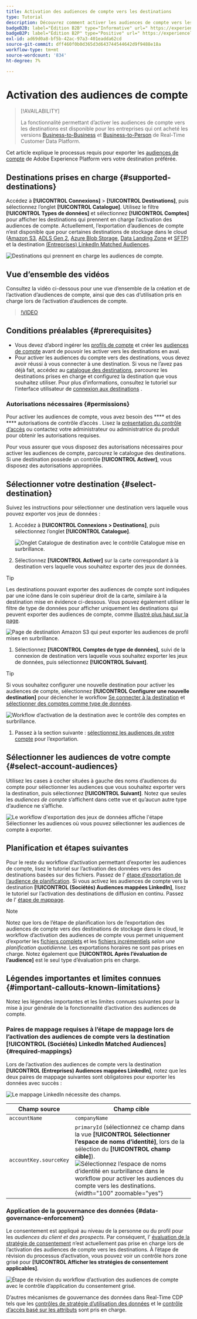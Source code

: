 ```yaml
---
title: Activation des audiences de compte vers les destinations
type: Tutorial
description: Découvrez comment activer les audiences de compte vers les destinations
badgeB2B: label="Édition B2B" type="Informative" url=" https://experienceleague.adobe.com/docs/experience-platform/rtcdp/intro/rtcdp-intro/overview.html?lang=en#rtcdp-editions newtab=true"
badgeB2P: label="Édition B2P" type="Positive" url=" https://experienceleague.adobe.com/docs/experience-platform/rtcdp/intro/rtcdp-intro/overview.html?lang=en#rtcdp-editions newtab=true"
exl-id: ad69d0a8-bf5b-42ac-97a3-401eadda62cd
source-git-commit: dff460f0b0d365d3d643744544642d9f9488e18a
workflow-type: tm+mt
source-wordcount: '834'
ht-degree: 7%

---
```


# Activation des audiences de compte

>[!AVAILABILITY]
>
>La fonctionnalité permettant d’activer les audiences de compte vers les destinations est disponible pour les entreprises qui ont acheté les versions [Business-to-Business](/help/rtcdp/overview.md#rtcdp-b2b) et [Business-to-Person](/help/rtcdp/overview.md#rtcdp-b2p) de Real-Time Customer Data Platform.

Cet article explique le processus requis pour exporter les [audiences de compte](/help/segmentation/ui/account-audiences.md) de Adobe Experience Platform vers votre destination préférée.

## Destinations prises en charge {#supported-destinations}

Accédez à **[!UICONTROL Connexions]** > **[!UICONTROL Destinations]**, puis sélectionnez l’onglet **[!UICONTROL Catalogue]**. Utilisez le filtre **[!UICONTROL Types de données]** et sélectionnez **[!UICONTROL Comptes]** pour afficher les destinations qui prennent en charge l’activation des audiences de compte. Actuellement, l’exportation d’audiences de compte n’est disponible que pour certaines destinations de stockage dans le cloud ([Amazon S3](/help/destinations/catalog/cloud-storage/amazon-s3.md), [ADLS Gen 2](/help/destinations/catalog/cloud-storage/adls-gen2.md), [Azure Blob Storage](/help/destinations/catalog/cloud-storage/azure-blob.md), [Data Landing Zone](/help/destinations/catalog/cloud-storage/data-landing-zone.md) et [SFTP](/help/destinations/catalog/cloud-storage/sftp.md)) et la destination [(Entreprises) LinkedIn Matched Audiences](/help/destinations/catalog/social/linkedin.md).

![Destinations qui prennent en charge les audiences de compte.](/help/destinations/assets/ui/activate-account-audiences/data-types-filter.png)

## Vue d’ensemble des vidéos

Consultez la vidéo ci-dessous pour une vue d’ensemble de la création et de l’activation d’audiences de compte, ainsi que des cas d’utilisation pris en charge lors de l’activation d’audiences de compte.

>[!VIDEO](https://video.tv.adobe.com/v/338252/?learn=on)

## Conditions préalables {#prerequisites}

* Vous devez d’abord ingérer les [profils de compte](/help/rtcdp/accounts/account-profile-overview.md) et créer les [audiences de compte](/help/segmentation/ui/account-audiences.md) avant de pouvoir les activer vers les destinations en aval.
* Pour activer les audiences du compte vers des destinations, vous devez avoir réussi à vous connecter à une destination. Si vous ne l’avez pas déjà fait, accédez au [catalogue des destinations](../catalog/overview.md), parcourez les destinations prises en charge et configurez la destination que vous souhaitez utiliser. Pour plus d’informations, consultez le tutoriel sur l’interface utilisateur de [connexion aux destinations](./connect-destination.md) .

### Autorisations nécessaires {#permissions}

Pour activer les audiences de compte, vous avez besoin des **** et des **** [ ](/help/access-control/home.md#permissions) autorisations de contrôle d’accès  . Lisez la [présentation du contrôle d’accès](/help/access-control/ui/overview.md) ou contactez votre administrateur ou administratrice du produit pour obtenir les autorisations requises.

Pour vous assurer que vous disposez des autorisations nécessaires pour activer les audiences de compte, parcourez le catalogue des destinations. Si une destination possède un contrôle **[!UICONTROL Activer]**, vous disposez des autorisations appropriées.

## Sélectionner votre destination {#select-destination}

Suivez les instructions pour sélectionner une destination vers laquelle vous pouvez exporter vos jeux de données :

1. Accédez à **[!UICONTROL Connexions > Destinations]**, puis sélectionnez l’onglet **[!UICONTROL Catalogue]**.

   ![Onglet Catalogue de destination avec le contrôle Catalogue mise en surbrillance.](/help/destinations/assets/ui/export-datasets/catalog-tab.png)

1. Sélectionnez **[!UICONTROL Activer]** sur la carte correspondant à la destination vers laquelle vous souhaitez exporter des jeux de données.

>[!TIP]
>
>Les destinations pouvant exporter des audiences de compte sont indiquées par une icône dans le coin supérieur droit de la carte, similaire à la destination mise en évidence ci-dessous. Vous pouvez également utiliser le filtre de type de données pour afficher uniquement les destinations qui peuvent exporter des audiences de compte, comme [illustré plus haut sur la page](#supported-destinations).

![Page de destination Amazon S3 qui peut exporter les audiences de profil mises en surbrillance.](/help/destinations/assets/ui/activate-account-audiences/amazon-s3-icon-activate-account-audiences.png)

1. Sélectionnez **[!UICONTROL Comptes de type de données]**, suivi de la connexion de destination vers laquelle vous souhaitez exporter les jeux de données, puis sélectionnez **[!UICONTROL Suivant]**.

>[!TIP]
> 
>Si vous souhaitez configurer une nouvelle destination pour activer les audiences de compte, sélectionnez **[!UICONTROL Configurer une nouvelle destination]** pour déclencher le workflow [Se connecter à la destination](/help/destinations/ui/connect-destination.md) et [sélectionner des comptes comme type de données](/help/destinations/ui/connect-destination.md#segment-activation-or-dataset-exports).

![Workflow d’activation de la destination avec le contrôle des comptes en surbrillance.](/help/destinations/assets/ui/activate-account-audiences/activate-account-audiences-highlighted.png)

1. Passez à la section suivante : [sélectionnez les audiences de votre compte](#select-profile-audiences) pour l’exportation.

## Sélectionner les audiences de votre compte {#select-account-audiences}

Utilisez les cases à cocher situées à gauche des noms d’audiences du compte pour sélectionner les audiences que vous souhaitez exporter vers la destination, puis sélectionnez **[!UICONTROL Suivant]**. Notez que seules les *audiences de compte* s’affichent dans cette vue et qu’aucun autre type d’audience ne s’affiche.

![ Le workflow d&#39;exportation des jeux de données affiche l&#39;étape Sélectionner les audiences où vous pouvez sélectionner les audiences de compte à exporter.](/help/destinations/assets/ui/activate-account-audiences/select-account-audiences.png)

## Planification et étapes suivantes

Pour le reste du workflow d’activation permettant d’exporter les audiences de compte, lisez le tutoriel sur l’activation des données vers des destinations basées sur des fichiers. Passez de l’ [étape d’exportation de l’audience de planification](/help/destinations/ui/activate-batch-profile-destinations.md#scheduling). Si vous activez les audiences de compte vers la destination **[!UICONTROL (Sociétés) Audiences mappées LinkedIn]**, lisez le tutoriel sur l’activation des destinations de diffusion en continu. Passez de l’ [étape de mappage](/help/destinations/ui/activate-segment-streaming-destinations.md#mapping).

>[!NOTE]
>
>Notez que lors de l’étape de planification lors de l’exportation des audiences de compte vers des destinations de stockage dans le cloud, le workflow d’activation des audiences de compte vous permet uniquement d’exporter les [fichiers complets](/help/destinations/ui/activate-batch-profile-destinations.md#export-full-files) et les [ fichiers incrémentiels](/help/destinations/ui/activate-batch-profile-destinations.md#export-incremental-files) _selon une planification quotidienne_. Les exportations horaires ne sont pas prises en charge. Notez également que **[!UICONTROL Après l’évaluation de l’audience]** est le seul type d’évaluation pris en charge.

## Légendes importantes et limites connues {#important-callouts-known-limitations}

Notez les légendes importantes et les limites connues suivantes pour la mise à jour générale de la fonctionnalité d’activation des audiences de compte.

### Paires de mappage requises à l’étape de mappage lors de l’activation des audiences de compte vers la destination **[!UICONTROL (Sociétés) LinkedIn Matched Audiences]** {#required-mappings}

Lors de l’activation des audiences de compte vers la destination **[!UICONTROL (Entreprises) Audiences mappées LinkedIn]**, notez que les deux paires de mappage suivantes sont obligatoires pour exporter les données avec succès :

![Le mappage LinkedIn nécessite des champs.](/help/destinations/assets/ui/activate-account-audiences/linkedin-mapping-required-fields.png)

| Champ source | Champ cible |
|---------|----------|
| `accountName` | `companyName` |
| `accountKey.sourceKey` | `primaryId` (sélectionnez ce champ dans la vue **[!UICONTROL Sélectionner l’espace de noms d’identité]**, lors de la sélection du **[!UICONTROL champ cible]**). <br> ![Sélectionnez l’espace de noms d’identité en surbrillance dans le workflow pour activer les audiences du compte vers les destinations.](/help/destinations/assets/ui/activate-account-audiences/identity-namespace-highlighted.png "Sélectionnez l’espace de noms d’identité en surbrillance dans le workflow pour activer les audiences du compte vers les destinations."){width="100" zoomable="yes"} |

### Application de la gouvernance des données {#data-governance-enforcement}

Le consentement est appliqué au niveau de la personne ou du profil pour les *audiences du client et des prospects*. Par conséquent, l’ [évaluation de la stratégie de consentement](/help/data-governance/enforcement/auto-enforcement.md#consent-policy-evaluation) n’est actuellement pas prise en charge lors de l’activation des audiences de compte vers les destinations. À l’étape de révision du processus d’activation, vous pouvez voir un contrôle hors zone grisé pour **[!UICONTROL Afficher les stratégies de consentement applicables]**.

![Étape de révision du workflow d’activation des audiences de compte avec le contrôle d’application du consentement grisé.](/help/destinations/assets/ui/activate-account-audiences/consent-checks-greyed-out.png)

D’autres mécanismes de gouvernance des données dans Real-Time CDP tels que les [contrôles de stratégie d’utilisation des données](/help/data-governance/enforcement/auto-enforcement.md#consent-policy-evaluation) et le [contrôle d’accès basé sur les attributs](/help/destinations/home.md#attribute-based-access) sont pris en charge.
